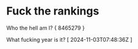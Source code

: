 # Fuck the rankings

Who the hell am I?
{ 8465279 }

What fucking year is it?
[ 2024-11-03T07:48:36Z ]
